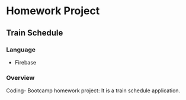 # Homework Project

## Train Schedule

### Language 

* Firebase 

### Overview

Coding- Bootcamp homework project: It is a train schedule application.


